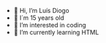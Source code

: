 - 👋 Hi, I’m Luís Diogo
- 🔷 I´m 15 years old
- 👀 I’m interested in coding
- 🌱 I’m currently learning HTML 


<!---
skytek1/skytek1 is a ✨ special ✨ repository because its `README.md` (this file) appears on your GitHub profile.
You can click the Preview link to take a look at your changes.
--->
